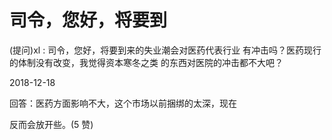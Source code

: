 # 司令，您好，将要到

(提问)xl : 司令，您好，将要到来的失业潮会对医药代表行业 有冲击吗？医药现行的体制没有改变，我觉得资本寒冬之类 的东西对医院的冲击都不大吧？

2018-12-18

回答：医药方面影响不大，这个市场以前捆绑的太深，现在

反而会放开些。(5 赞)